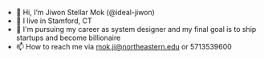 - 👋 Hi, I’m Jiwon Stellar Mok (@ideal-jiwon)
- 👀 I live in Stamford, CT
- 🌱 I'm pursuing my career as system designer and my final goal is to ship startups and become billionaire
- 📫 How to reach me via mok.ji@northeastern.edu or 5713539600

<!---
ideal-jiwon/ideal-jiwon is a ✨ special ✨ repository because its `README.md` (this file) appears on your GitHub profile.
You can click the Preview link to take a look at your changes.
--->
